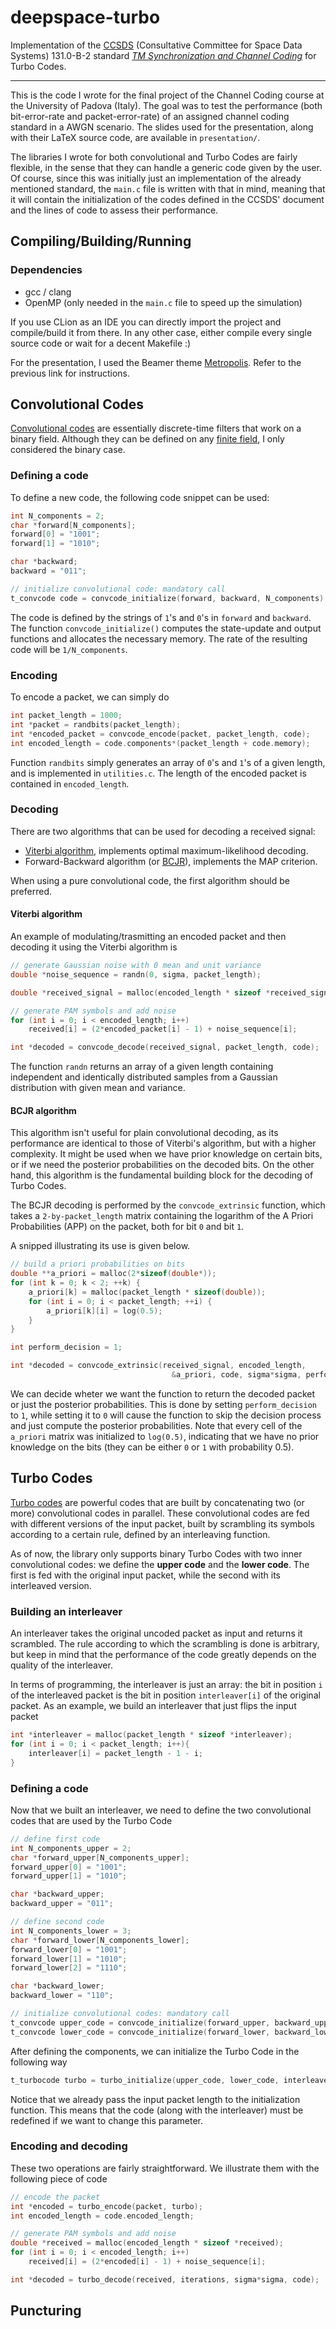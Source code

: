 # deepspace-turbo
Implementation of the [CCSDS](https://public.ccsds.org/default.aspx) (Consultative Committee for Space Data Systems) 131.0-B-2 standard [_TM Synchronization and Channel Coding_](https://github.com/geeanlooca/deepspace-turbo/blob/master/standard.pdf) for Turbo Codes.

---

This is the code I wrote for the final project of the Channel Coding course at the University of Padova (Italy). The goal was to test the performance (both bit-error-rate and packet-error-rate) of an assigned channel coding standard in a AWGN scenario. The slides used for the presentation, along with their LaTeX source code, are available in `presentation/`. 

The libraries I wrote for both convolutional and Turbo Codes are fairly flexible, in the sense that they can handle a generic code given by the user.
Of course, since this was initially just an implementation of the already mentioned standard, the `main.c` file is written with that in mind, meaning that it will contain the initialization of the codes defined in the CCSDS' document and the lines of code to assess their performance.

## Compiling/Building/Running

### Dependencies
- gcc / clang
- OpenMP (only needed in the `main.c` file to speed up the simulation)

If you use CLion as an IDE you can directly import the project and compile/build it from there. In any other case, either compile every single source code or wait for a decent Makefile :)

For the presentation, I used the Beamer theme [Metropolis](https://github.com/matze/mtheme). Refer to the previous link for instructions.

## Convolutional Codes
[Convolutional codes](https://en.wikipedia.org/wiki/Convolutional_code) are essentially discrete-time filters that work on a binary field. Although they can be defined on any [finite field](https://en.wikipedia.org/wiki/Finite_field), I only considered the binary case.

### Defining a code
To define a new code, the following code snippet can be used:

```C
int N_components = 2;
char *forward[N_components];
forward[0] = "1001";
forward[1] = "1010";

char *backward;
backward = "011";

// initialize convolutional code: mandatory call
t_convcode code = convcode_initialize(forward, backward, N_components);
```

The code is defined by the strings of `1`'s and `0`'s in `forward` and `backward`. The function `convcode_initialize()` computes the state-update and output functions and allocates the necessary memory. The rate of the resulting code will be `1/N_components`. 

### Encoding
To encode a packet, we can simply do
```C
int packet_length = 1000;
int *packet = randbits(packet_length);
int *encoded_packet = convcode_encode(packet, packet_length, code);
int encoded_length = code.components*(packet_length + code.memory);
```

Function `randbits` simply generates an array of `0`'s and `1`'s of a given length, and is implemented in `utilities.c`. The length of the encoded packet is contained in `encoded_length`.

### Decoding
There are two algorithms that can be used for decoding a received signal:
* [Viterbi algorithm](https://en.wikipedia.org/wiki/Viterbi_decoder), implements optimal maximum-likelihood decoding.
* Forward-Backward algorithm (or [BCJR](http://ieeexplore.ieee.org/document/1055186/)), implements the MAP criterion.

When using a pure convolutional code, the first algorithm should be preferred. 

#### Viterbi algorithm
An example of modulating/trasmitting an encoded packet and then decoding it using the Viterbi algorithm is

```C
// generate Gaussian noise with 0 mean and unit variance
double *noise_sequence = randn(0, sigma, packet_length);

double *received_signal = malloc(encoded_length * sizeof *received_signal);

// generate PAM symbols and add noise
for (int i = 0; i < encoded_length; i++)
    received[i] = (2*encoded_packet[i] - 1) + noise_sequence[i];

int *decoded = convcode_decode(received_signal, packet_length, code);

```
The function `randn` returns an array of a given length containing independent and identically distributed samples from a Gaussian distribution with given mean and variance.

#### BCJR algorithm
This algorithm isn't useful for plain convolutional decoding, as its performance are identical to those of Viterbi's algorithm, but with a higher complexity. It might be used when we have prior knowledge on certain bits, or if we need the posterior probabilities on the decoded bits. On the other hand, this algorithm is the fundamental building block for the decoding of Turbo Codes.

The BCJR decoding is performed by the `convcode_extrinsic` function, which takes a `2-by-packet_length` matrix containing the logarithm of the A Priori Probabilities (APP) on the packet, both for bit `0` and bit `1`.


A snipped illustrating its use is given below.
```C
// build a priori probabilities on bits
double **a_priori = malloc(2*sizeof(double*));
for (int k = 0; k < 2; ++k) {
    a_priori[k] = malloc(packet_length * sizeof(double));
    for (int i = 0; i < packet_length; ++i) {
        a_priori[k][i] = log(0.5);
    }
}

int perform_decision = 1;

int *decoded = convcode_extrinsic(received_signal, encoded_length,
                                    &a_priori, code, sigma*sigma, perform_decision);
```

We can decide wheter we want the function to return the decoded packet or just the posterior probabilities. This is done by setting `perform_decision` to `1`, while setting it to `0` will cause the function to skip the decision process and just compute the posterior probabilities. Note that every cell of the `a_priori` matrix was initialized to `log(0.5)`, indicating that we have no prior knowledge on the bits (they can be either `0` or `1` with probability 0.5).

## Turbo Codes
[Turbo codes](https://en.wikipedia.org/wiki/Turbo_code) are powerful codes that are built by concatenating two (or more) convolutional codes in parallel. These convolutional codes are fed with different versions of the input packet, built by scrambling its symbols according to a certain rule, defined by an interleaving function.

As of now, the library only supports binary Turbo Codes with two inner convolutional codes: we define the **upper code** and the **lower code**. The first is fed with the original input packet, while the second with its interleaved version.

### Building an interleaver
An interleaver takes the original uncoded packet as input and returns it scrambled. The rule according to which the scrambling is done is arbitrary, but keep in mind that the performance of the code greatly depends on the quality of the interleaver.

In terms of programming, the interleaver is just an array: the bit in position `i` of the interleaved packet is the bit in position `interleaver[i]` of the original packet.
As an example, we build an interleaver that just flips the input packet
```C
int *interleaver = malloc(packet_length * sizeof *interleaver);
for (int i = 0; i < packet_length; i++){
    interleaver[i] = packet_length - 1 - i;
}
```

### Defining a code
Now that we built an interleaver, we need to define the two convolutional codes that are used by the Turbo Code
```C
// define first code
int N_components_upper = 2;
char *forward_upper[N_components_upper];
forward_upper[0] = "1001";
forward_upper[1] = "1010";

char *backward_upper;
backward_upper = "011";

// define second code
int N_components_lower = 3;
char *forward_lower[N_components_lower];
forward_lower[0] = "1001";
forward_lower[1] = "1010";
forward_lower[2] = "1110";

char *backward_lower;
backward_lower = "110";

// initialize convolutional codes: mandatory call
t_convcode upper_code = convcode_initialize(forward_upper, backward_upper, N_components_upper);
t_convcode lower_code = convcode_initialize(forward_lower, backward_lower, N_components_lower);
```
After defining the components, we can initialize the Turbo Code in the following way
```C
t_turbocode turbo = turbo_initialize(upper_code, lower_code, interleaver, packet_length);
```
Notice that we already pass the input packet length to the initialization function. This means that the code (along with the interleaver) must be redefined if we want to change this parameter.

### Encoding and decoding
These two operations are fairly straightforward. We illustrate them with the following piece of code

```C
// encode the packet
int *encoded = turbo_encode(packet, turbo);
int encoded_length = code.encoded_length;

// generate PAM symbols and add noise
double *received = malloc(encoded_length * sizeof *received);
for (int i = 0; i < encoded_length; i++)
    received[i] = (2*encoded[i] - 1) + noise_sequence[i];

int *decoded = turbo_decode(received, iterations, sigma*sigma, code);
```

## Puncturing
